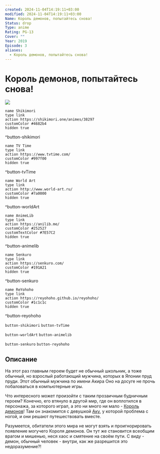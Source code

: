 ```yaml
---
created: 2024-11-04T14:19:11+03:00
modified: 2024-11-04T14:19:11+03:00
Name: Король демонов, попытайтесь снова!
Status: drop
Type: anime
Rating: PG-13
Cover: ""
Year: 2019
Episode: 3
aliases:
  - Король демонов, попытайтесь снова!
---
```


# Король демонов, попытайтесь снова!

![](https://nyaa.shikimori.one/uploads/poster/animes/38297/d8c37dead9a7f15f1f03e3e9643fce3f.jpeg)

```button
name Shikimori
type link
action https://shikimori.one/animes/38297
customColor #4682b4
hidden true
```
^button-shikimori

```button
name TV Time
type link
action https://www.tvtime.com/
customColor #997f00
hidden true
```
^button-tvTime

```button
name World Art
type link
action http://www.world-art.ru/
customColor #7a0000
hidden true
```
^button-worldArt

```button
name AnimeLib
type link
action https://anilib.me/
customColor #252527
customTextColor #7E57C2
hidden true
```
^button-animelib

```button
name Senkuro
type link
action https://senkuro.com/
customColor #191A21
hidden true
```
^button-senkuro

```button
name ReYohoho
type link
action https://reyohoho.github.io/reyohoho/
customColor #1c1c1c
hidden true
```
^button-reyohoho

`button-shikimori` `button-tvTime`

`button-worldArt` `button-animelib`

`button-senkuro` `button-reyohoho`

## Описание

На этот раз главным героем будет не обычный школьник, а тоже обычный, но взрослый работающий мужчина, которых в Японии пруд пруди. Этот обычный мужчина по имени Акира Оно на досуге не прочь побаловаться в компьютерные игры.

Что интересного может произойти с таким прозаичным будничным героем? Конечно, его втянуло в другой мир, где он воплотился в персонажа, за которого играл, а это ни много ни мало - [Король демонов](https://shikimori.one/characters/171413-hakuto-kunai)! Там он знакомится с девушкой [Аку](https://shikimori.one/characters/169229-aku), у которой проблема с ногой, и они решают путешествовать вместе.

Разумеется, обитатели этого мира не могут взять и проигнорировать появление могучего Короля демонов. Он тут же становится всеобщим врагом и мишенью, неся хаос и смятение на своём пути. С виду - демон, обычный человек - внутри, как же разрешится это недоразумение?!
